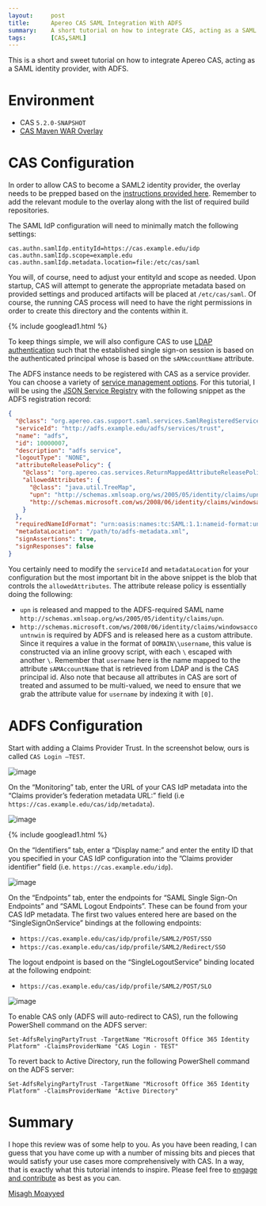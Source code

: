 ```yaml
---
layout:     post
title:      Apereo CAS SAML Integration With ADFS
summary:    A short tutorial on how to integrate CAS, acting as a SAML identity provider, with ADFS.
tags:       [CAS,SAML]
---
```


This is a short and sweet tutorial on how to integrate Apereo CAS, acting as a SAML identity provider, with ADFS.
 
# Environment

- CAS `5.2.0-SNAPSHOT`
- [CAS Maven WAR Overlay](https://github.com/apereo/cas-overlay-template)

# CAS Configuration

In order to allow CAS to become a SAML2 identity provider, the overlay needs to be prepped based on the [instructions provided here](https://apereo.github.io/cas/5.2.x/installation/Configuring-SAML2-Authentication.html). Remember to add the relevant module to the overlay along with the list of required build repositories. 

The SAML IdP configuration will need to minimally match the following settings:

```properties
cas.authn.samlIdp.entityId=https://cas.example.edu/idp
cas.authn.samlIdp.scope=example.edu
cas.authn.samlIdp.metadata.location=file:/etc/cas/saml
```

You will, of course, need to adjust your entityId and scope as needed. Upon startup, CAS will attempt to generate the appropriate metadata based on provided settings and produced artifacts will be placed at `/etc/cas/saml`. Of course, the running CAS process will need to have the right permissions in order to create this directory and the contents within it.

{% include googlead1.html  %}

To keep things simple, we will also configure CAS to use [LDAP authentication](https://apereo.github.io/cas/5.2.x/installation/LDAP-Authentication.html) such that the established single sign-on session is based on the authenticated principal whose is based on the `sAMAccountName` attribute.

The ADFS instance needs to be registered with CAS as a service provider. You can choose a variety of [service management options](https://apereo.github.io/cas/5.2.x/installation/Service-Management.html). For this tutorial, I will be using the [JSON Service Registry](https://apereo.github.io/cas/5.2.x/installation/JSON-Service-Management.html) with the following snippet as the ADFS registration record:

```json
{
  "@class": "org.apereo.cas.support.saml.services.SamlRegisteredService",
  "serviceId": "http://adfs.example.edu/adfs/services/trust",
  "name": "adfs",
  "id": 10000007,
  "description": "adfs service",
  "logoutType": "NONE",
  "attributeReleasePolicy": {
    "@class": "org.apereo.cas.services.ReturnMappedAttributeReleasePolicy",
    "allowedAttributes": {
      "@class": "java.util.TreeMap",
      "upn": "http://schemas.xmlsoap.org/ws/2005/05/identity/claims/upn",
      "http://schemas.microsoft.com/ws/2008/06/identity/claims/windowsaccountname": "groovy { return 'DOMAIN\\\\' + attributes['username'][0] }"
    }
  },
  "requiredNameIdFormat": "urn:oasis:names:tc:SAML:1.1:nameid-format:unspecified",
  "metadataLocation": "/path/to/adfs-metadata.xml",
  "signAssertions": true,
  "signResponses": false
}
```

You certainly need to modify the `serviceId` and `metadataLocation` for your configuration but the most important bit in the above snippet is the blob that controls the `allowedAttributes`. The attribute release policy is essentially doing the following:

- `upn` is released and mapped to the ADFS-required SAML name `http://schemas.xmlsoap.org/ws/2005/05/identity/claims/upn`.
-    `http://schemas.microsoft.com/ws/2008/06/identity/claims/windowsaccountnwin` is required by ADFS and is released here as a custom attribute. Since it requires a value in the format of `DOMAIN\\username`, this value is constructed via an inline groovy script, with each `\` escaped with another `\`. Remember that `username` here is the name mapped to the attribute `sAMAccountName` that is retrieved from LDAP and is the CAS principal id. Also note that because all attributes in CAS are sort of treated and assumed to be multi-valued, we need to ensure that we grab the attribute value for `username` by indexing it with `[0]`.

# ADFS Configuration

Start with adding a Claims Provider Trust. In the screenshot below, ours is called `CAS Login –TEST`.

![image](https://user-images.githubusercontent.com/1205228/33142854-1222951c-cf75-11e7-8921-79f38283ffaa.png)

On the “Monitoring” tab, enter the URL of your CAS IdP metadata into the “Claims provider’s federation metadata URL:” field (i.e `https://cas.example.edu/cas/idp/metadata`).

![image](https://user-images.githubusercontent.com/1205228/33142888-2ef45d88-cf75-11e7-877c-17fb83758b57.png)

{% include googlead1.html  %}

On the “Identifiers” tab, enter a “Display name:” and enter the entity ID that you specified in your CAS IdP configuration into the ”Claims provider identifier” field (i.e. `https://cas.example.edu/idp`).

![image](https://user-images.githubusercontent.com/1205228/33142917-45d59bc0-cf75-11e7-9a60-407f70b4dd76.png)

On the “Endpoints” tab, enter the endpoints for “SAML Single Sign-On Endpoints” and “SAML Logout Endpoints”. These can be found from your CAS IdP metadata. The first two values entered here are based on the “SingleSignOnService” bindings at the following endpoints:

- `https://cas.example.edu/cas/idp/profile/SAML2/POST/SSO`
- `https://cas.example.edu/cas/idp/profile/SAML2/Redirect/SSO`

The logout endpoint is based on the “SingleLogoutService” binding located at the following endpoint:

- `https://cas.example.edu/cas/idp/profile/SAML2/POST/SLO`

![image](https://user-images.githubusercontent.com/1205228/33142928-57e82dc8-cf75-11e7-9ef8-2d22b0f9f3f0.png)

To enable CAS only (ADFS will auto-redirect to CAS), run the following PowerShell command on the ADFS server:

`Set-AdfsRelyingPartyTrust -TargetName "Microsoft Office 365 Identity Platform" -ClaimsProviderName "CAS Login - TEST"`

To revert back to Active Directory, run the following PowerShell command on the ADFS server:

`Set-AdfsRelyingPartyTrust -TargetName "Microsoft Office 365 Identity Platform" -ClaimsProviderName "Active Directory"`

# Summary

I hope this review was of some help to you. As you have been reading, I can guess that you have come up with a number of missing bits and pieces that would satisfy your use cases more comprehensively with CAS. In a way, that is exactly what this tutorial intends to inspire. Please feel free to [engage and contribute](https://apereo.github.io/cas/developer/Contributor-Guidelines.html) as best as you can.

[Misagh Moayyed](https://fawnoos.com)
